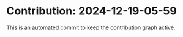 # Contribution: 2024-12-19-05-59
This is an automated commit to keep the contribution graph active.

